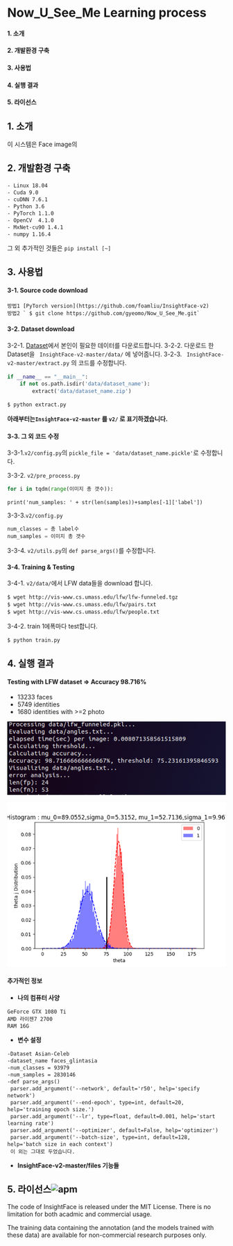 # Now_U_See_Me Learning process

#### 1. 소개

#### 2. 개발환경 구축

#### 3. 사용법

#### 4. 실행 결과

#### 5. 라이선스



## 1. 소개

이 시스템은 Face image의 



## 2. 개발환경 구축

```
- Linux 18.04
- Cuda 9.0
- cuDNN 7.6.1
- Python 3.6
- PyTorch 1.1.0
- OpenCV  4.1.0
- MxNet-cu90 1.4.1
- numpy 1.16.4
```

그 외 추가적인 것들은 `pip install [~]`



## 3. 사용법

#### 3-1. Source code download

```
방법1 [PyTorch version](https://github.com/foamliu/InsightFace-v2)
방법2 ` $ git clone https://github.com/gyeomo/Now_U_See_Me.git`
```

#### 3-2. Dataset download

3-2-1. [Dataset](https://github.com/deepinsight/insightface/wiki/Dataset-Zoo)에서 본인이 필요한 데이터를 다운로드합니다.
3-2-2. 다운로드 한 Dataset을 ` InsightFace-v2-master/data/` 에 넣어줍니다.
3-2-3. ` InsightFace-v2-master/extract.py` 의 코드를 수정합니다. 

```py
if __name__ == "__main__":
    if not os.path.isdir('data/dataset_name'): 
        extract('data/dataset_name.zip')
```

```bash
$ python extract.py
```

**아래부터는`InsightFace-v2-master` 를 `v2/` 로 표기하겠습니다.**

#### 3-3. 그 외 코드 수정

3-3-1.`v2/config.py`의  `pickle_file = 'data/dataset_name.pickle'`로 수정합니다.

3-3-2. `v2/pre_process.py`

```python
for i in tqdm(range(이미지 총 갯수)):
```

```pyt
print('num_samples: ' + str(len(samples))+samples[-1]['label'])
```

3-3-3.`v2/config.py` 

```py
num_classes = 총 label수
num_samples = 이미지 총 갯수
```

3-3-4. `v2/utils.py`의 `def parse_args()`를 수정합니다.

#### 3-4. Training & Testing

3-4-1. `v2/data/`에서 LFW data들을 download 합니다.

```bash
$ wget http://vis-www.cs.umass.edu/lfw/lfw-funneled.tgz
$ wget http://vis-www.cs.umass.edu/lfw/pairs.txt
$ wget http://vis-www.cs.umass.edu/lfw/people.txt
```

3-4-2. train 1에폭마다 test합니다.

```bash
$ python train.py
```



## 4. 실행 결과

#### Testing with LFW dataset   => Accuracy 98.716%

- 13233 faces
- 5749 identities 
- 1680 identities with >=2 photo														
  
![1570305003072](./readme_image/accuaracy.png)  
  
![Figure_1](./readme_image/Figure_1.png)  
  
#### 추가적인 정보

- **나의 컴퓨터 사양**

```
GeForce GTX 1080 Ti
AMD 라이젠7 2700
RAM 16G
```

- **변수 설정**

```
-Dataset Asian-Celeb
-dataset_name faces_glintasia
-num_classes = 93979
-num_samples = 2830146
-def parse_args()
 parser.add_argument('--network', default='r50', help='specify network')
 parser.add_argument('--end-epoch', type=int, default=20, help='training epoch size.')
 parser.add_argument('--lr', type=float, default=0.001, help='start learning rate')
 parser.add_argument('--optimizer', default=False, help='optimizer')
 parser.add_argument('--batch-size', type=int, default=128, help='batch size in each context')
 이 외는 그대로 두었습니다.

```

- **InsightFace-v2-master/files 기능들**

## 5. 라이선스![apm](https://img.shields.io/apm/l/vim-mode.svg)

The code of InsightFace is released under the MIT License. There is no limitation for both acadmic and commercial usage.

The training data containing the annotation (and the models trained with these data) are available for non-commercial research purposes only.

















